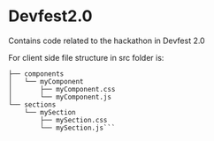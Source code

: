 # Devfest2.0
Contains code related to the hackathon in Devfest 2.0

For client side file structure in  src folder is:
```├── assets
├── components
│   └── myComponent
│       ├── myComponent.css
│       └── myComponent.js
└── sections
    └── mySection
        ├── mySection.css
        └── mySection.js```